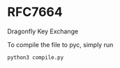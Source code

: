 # RFC7664
Dragonfly Key Exchange

To compile the file to pyc, simply run 
```
python3 compile.py
```
